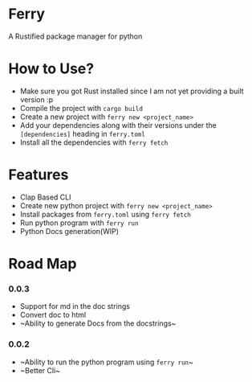 # Ferry
A Rustified package manager for python

# How to Use?
- Make sure you got Rust installed since I am not yet providing a built version :p
- Compile the project with `cargo build`
- Create a new project with `ferry new <project_name>` 
- Add your dependencies along with their versions under the `[dependencies]` heading in `ferry.toml`
- Install all the dependencies with `ferry fetch`

# Features
- Clap Based CLI
- Create new python project with `ferry new <project_name>`
- Install packages from `ferry.toml` using `ferry fetch`
- Run python program with `ferry run`
- Python Docs generation(WIP)


# Road Map

### 0.0.3
- Support for md in the doc strings
- Convert doc to html
- ~Ability to generate Docs from the docstrings~

### 0.0.2
- ~Ability to run the python program using `ferry run`~
- ~Better Cli~



